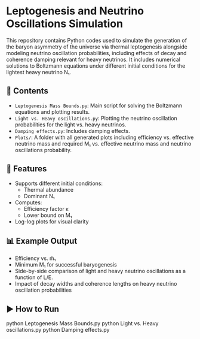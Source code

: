 # Leptogenesis and Neutrino Oscillations Simulation

This repository contains Python codes used to simulate the generation of the baryon asymmetry of the universe via thermal leptogenesis alongside modeling neutrino oscillation probabilities, including effects of decay and coherence damping relevant for heavy neutrinos. It includes numerical solutions to Boltzmann equations under different initial conditions for the lightest heavy neutrino N₁. 

## 📄 Contents

- `Leptogenesis Mass Bounds.py`: Main script for solving the Boltzmann equations and plotting results.
- `Light vs. Heavy oscillations.py`: Plotting the neutrino oscillation probabilities for the light vs. heavy neutrinos.
- `Damping effects.py`: Includes damping effects.
- `Plots/`: A folder with all generated plots including efficiency vs. effective neutrino mass and required M₁ vs. effective neutrino mass and neutrino oscillations probability.

## 🔧 Features

- Supports different initial conditions:
  - Thermal abundance
  - Dominant N₁
- Computes:
  - Efficiency factor κ
  - Lower bound on M₁ 
- Log-log plots for visual clarity

## 📊 Example Output

- Efficiency vs. m̃₁
- Minimum M₁ for successful baryogenesis
- Side-by-side comparison of light and heavy neutrino oscillations as a function of L/E.
- Impact of decay widths and coherence lengths on heavy neutrino oscillation probabilities

## ▶️ How to Run

python Leptogenesis Mass Bounds.py
python Light vs. Heavy oscillations.py
python Damping effects.py
